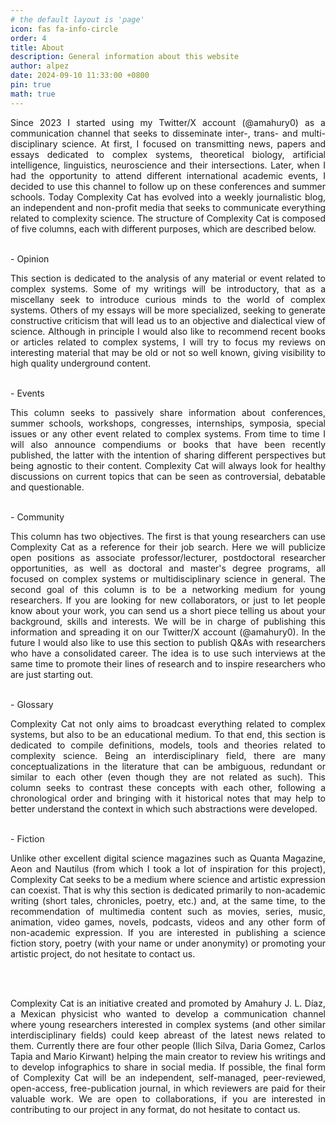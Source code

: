 ```yaml
---
# the default layout is 'page'
icon: fas fa-info-circle
order: 4
title: About
description: General information about this website
author: alpez
date: 2024-09-10 11:33:00 +0800
pin: true
math: true
---
```

<p align="justify">
Since 2023 I started using my Twitter/X account (@amahury0) as a communication channel that seeks to disseminate inter-, trans- and multi-disciplinary science. At first, I focused on transmitting news, papers and essays dedicated to complex systems, theoretical biology, artificial intelligence, linguistics, neuroscience and their intersections. Later, when I had the opportunity to attend different international academic events, I decided to use this channel to follow up on these conferences and summer schools. Today Complexity Cat has evolved into a weekly journalistic blog, an independent and non-profit media that seeks to communicate everything related to complexity science. The structure of Complexity Cat is composed of five columns, each with different purposes, which are described below.
</p>
<br/> 
-  Opinion
<br/>
<p align="justify">
This section is dedicated to the analysis of any material or event related to complex systems. Some of my writings will be introductory, that as a miscellany seek to introduce curious minds to the world of complex systems. Others of my essays will be more specialized, seeking to generate constructive criticism that will lead us to an objective and dialectical view of science. Although in principle I would also like to recommend recent books or articles related to complex systems, I will try to focus my reviews on interesting material that may be old or not so well known, giving visibility to high quality underground content.
</p>
<br/>
-  Events
<br/>
<p align="justify">
This column seeks to passively share information about conferences, summer schools, workshops, congresses, internships, symposia, special issues or any other event related to complex systems. From time to time I will also announce compendiums or books that have been recently published, the latter with the intention of sharing different perspectives but being agnostic to their content. Complexity Cat will always look for healthy discussions on current topics that can be seen as controversial, debatable and questionable.
</p>
<br/>
-  Community
<br/>
<p align="justify">
This column has two objectives. The first is that young researchers can use Complexity Cat as a reference for their job search. Here we will publicize open positions as associate professor/lecturer, postdoctoral researcher opportunities, as well as doctoral and master's degree programs, all focused on complex systems or multidisciplinary science in general. The second goal of this column is to be a networking medium for young researchers. If you are looking for new collaborators, or just to let people know about your work, you can send us a short piece telling us about your background, skills and interests. We will be in charge of publishing this information and spreading it on our Twitter/X account (@amahury0). In the future I would also like to use this section to publish Q&As with researchers who have a consolidated career. The idea is to use such interviews at the same time to promote their lines of research and to inspire researchers who are just starting out.
</p>
<br/>
-  Glossary
<br/>
<p align="justify">
Complexity Cat not only aims to broadcast everything related to complex systems, but also to be an educational medium. To that end, this section is dedicated to compile definitions, models, tools and theories related to complexity science. Being an interdisciplinary field, there are many conceptualizations in the literature that can be ambiguous, redundant or similar to each other (even though they are not related as such). This column seeks to contrast these concepts with each other, following a chronological order and bringing with it historical notes that may help to better understand the context in which such abstractions were developed. 
</p>
<br/>
-  Fiction
<br/>
<p align="justify">
Unlike other excellent digital science magazines such as Quanta Magazine, Aeon and Nautilus (from which I took a lot of inspiration for this project), Complexity Cat seeks to be a medium where science and artistic expression can coexist. That is why this section is dedicated primarily to non-academic writing (short tales, chronicles, poetry, etc.) and, at the same time, to the recommendation of multimedia content such as movies, series, music, animation, video games, novels, podcasts, videos and any other form of non-academic expression. If you are interested in publishing a science fiction story, poetry (with your name or under anonymity) or promoting your artistic project, do not hesitate to contact us.
</p>
<br/><br/>
<p align="justify">
Complexity Cat is an initiative created and promoted by Amahury J. L. Díaz, a Mexican physicist who wanted to develop a communication channel where young researchers interested in complex systems (and other similar interdisciplinary fields) could keep abreast of the latest news related to them. Currently there are four other people (Ilich Silva, Daria Gomez, Carlos Tapia and Mario Kirwant) helping the main creator to review his writings and to develop infographics to share in social media. If possible, the final form of Complexity Cat will be an independent, self-managed, peer-reviewed, open-access, free-publication journal, in which reviewers are paid for their valuable work. We are open to collaborations, if you are interested in contributing to our project in any format, do not hesitate to contact us.
</p>
